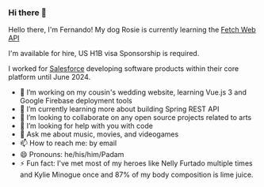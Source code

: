 ### Hi there 👋

Hello there, I'm Fernando! My dog Rosie is currently learning the [Fetch Web API](https://developer.mozilla.org/en-US/docs/Web/API/Fetch_API)

I'm available for hire, US H1B visa Sponsorship is required.

I worked for [Salesforce](https://salesforce.com) developing software products within their core platform until June 2024.

- 🔭 I’m working on my cousin's wedding website, learning Vue.js 3 and Google Firebase deployment tools
- 🌱 I’m currently learning more about building Spring REST API
- 👯 I’m looking to collaborate on any open source projects related to arts
- 🤔 I’m looking for help with you with code
- 💬 Ask me about music, movies, and videogames 
- 📫 How to reach me: by email
- 😄 Pronouns: he/his/him/Padam
- ⚡ Fun fact: I've met most of my heroes like Nelly Furtado multiple times and Kylie Minogue once and 87% of my body composition is lime juice.
